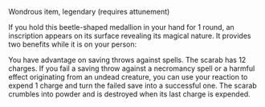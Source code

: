 Wondrous item, legendary (requires attunement)

If you hold this beetle-shaped medallion in your hand for 1 round, an inscription appears on its surface revealing its magical nature. It provides two benefits while it is on your person:

You have advantage on saving throws against spells. The scarab has 12 charges. If you fail a saving throw against a necromancy spell or a harmful effect originating from an undead creature, you can use your reaction to expend 1 charge and turn the failed save into a successful one. The scarab crumbles into powder and is destroyed when its last charge is expended.